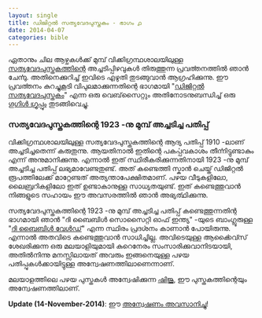 ```yaml
---
layout: single
title: ഡിജിറ്റൽ സത്യവേദപുസ്തകം - ഭാഗം ൧
date: 2014-04-07
categories: bible
---
```


ഏതാനും ചില ആഴ്ചകൾക്ക് മുമ്പ് വിക്കിഗ്രന്ഥശാലയിലുള്ള [സത്യവേദപുസ്തകത്തിന്റെ] അച്ചടിപ്പിഴവുകൾ തിരുത്തുന്ന
പ്രവൎത്തനത്തിൽ ഞാൻ ചേൎന്നു. അതിനെക്കുറിച്ച് ഇവിടെ എഴുതി തുടങ്ങുവാൻ ആഗ്രഹിക്കുന്നു. ഈ പ്രവൎത്തനം
കുറച്ചുകൂടി വിപുലമാക്കുന്നതിന്റെ ഭാഗമായി "[ഡിജിറ്റൽ സത്യവേദപുസ്തകം]" എന്ന ഒരു വെബ്‌സൈറ്റും
അതിനോടനുബന്ധിച്ച് ഒരു [ഗൂഗിൾ ഗ്രൂപ്പും] തുടങ്ങിവെച്ചു.

[സത്യവേദപുസ്തകത്തിന്റെ]: https://ml.wikisource.org/wiki/ഉപയോക്താവ്:BaijuMuthukadan/പ്രവർത്തനങ്ങൾ
[ഡിജിറ്റൽ സത്യവേദപുസ്തകം]: http://sathyavedapusthakam.in/
[ഗൂഗിൾ ഗ്രൂപ്പും]: https://groups.google.com/d/forum/sathyavedapusthakam

### സത്യവേദപുസ്തകത്തിന്റെ 1923 -നു മുമ്പ് അച്ചടിച്ച പതിപ്പ്

വിക്കിഗ്രന്ഥശാലയിലുള്ള സത്യവേദപുസ്തകത്തിന്റെ ആദ്യ പതിപ്പ് 1910 -ലാണ് അച്ചടിച്ചതെന്ന് കരുതുന്നു.
ആയതിനാൽ ഇതിന്റെ പകൎപ്പവകാശം തീൎന്നിട്ടുണ്ടാകും എന്ന് അനുമാനിക്കുന്നു. എന്നാൽ ഇത് സ്ഥിരീകരിക്കുന്നതിനായി
1923 -നു മുമ്പ് അച്ചടിച്ച പതിപ്പ് ലഭ്യമാവേണ്ടതുണ്ട്. അത് കണ്ടെത്തി സ്കാൻ ചെയ്ത് ഡിജിറ്റൽ രൂപത്തിലേക്ക് മാറ്റേണ്ടത്
അത്യന്താപേക്ഷിതമാണ്. പഴയ വീടുകളിലോ, ലൈബ്രറികളിലോ ഇത് ഉണ്ടാകാനുള്ള സാധ്യതയുണ്ട്. ഇത് കണ്ടെത്തുവാൻ
നിങ്ങളുടെ സഹായം ഈ അവസരത്തിൽ ഞാൻ അഭ്യൎത്ഥിക്കുന്നു.

സത്യവേദപുസ്തകത്തിന്റെ 1923 -നു മുമ്പ് അച്ചടിച്ച പതിപ്പ് കണ്ടെത്തുന്നതിന്റ ഭാഗമായി ഞാൻ "ദി ബൈബിൾ സൊസൈറ്റി
ഓഫ് ഇന്ത്യ" -യുടെ ബാംഗ്ലൂരുള്ള "[ദി ബൈബിൾ വേൾഡ്]" എന്ന സ്ഥിരം പ്രദൎശനം കാണാൻ പോയിരുന്നു. എന്നാൽ അതവിടെ
കണ്ടെത്തുവാൻ സാധിച്ചില്ല. അവിടെയുള്ള ആൎക്കൈവ്സ് ശേഖരിക്കുന്ന ഒരു മലയാളിയുമായി കുറെനേരം സംസാരിക്കുവാനിടയായി,
അതിൽനിന്നു മനസ്സിലായത് അവരും ഇങ്ങനെയുള്ള പഴയ പതിപ്പുകൾക്കായിട്ടുള്ള അന്വേഷണത്തിലാണെന്നാണ്.

മലയാളത്തിലെ പഴയ പുസ്തകൾ അന്വേഷിക്കുന്ന [ഷിജു], ഈ പുസ്തകത്തിന്റെയും അന്വേഷണത്തിലാണ്.

**Update (14-November-2014)**: ഈ [അന്വേഷണം അവസാനിച്ചു]!

[ദി ബൈബിൾ വേൾഡ്]: http://www.bsind.org/the_bible_world.html
[ഷിജു]: http://shijualex.in/
[അന്വേഷണം അവസാനിച്ചു]: http://shijualex.in/sathyavedapusthakam-1910/
